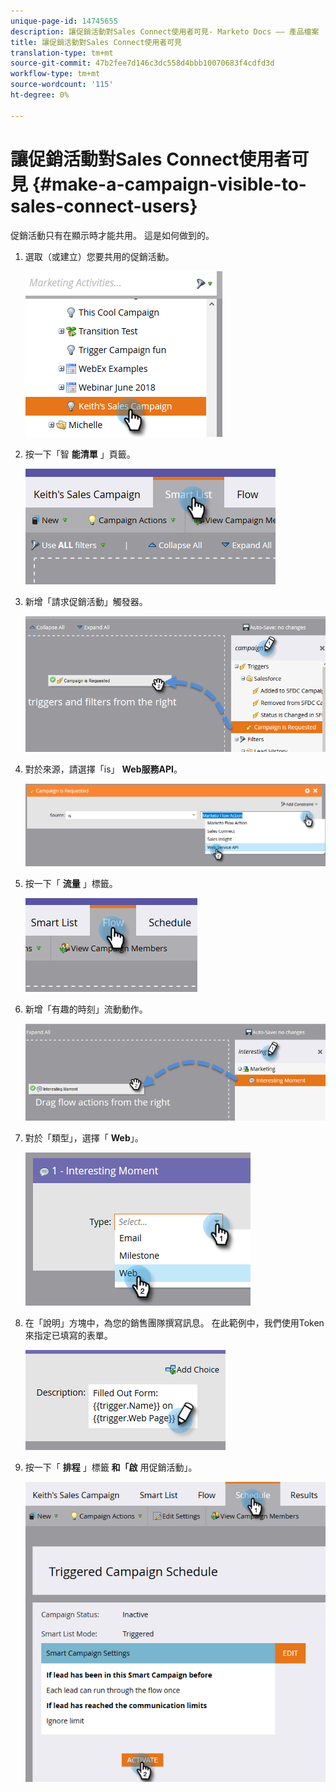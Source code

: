 ```yaml
---
unique-page-id: 14745655
description: 讓促銷活動對Sales Connect使用者可見- Marketo Docs —— 產品檔案
title: 讓促銷活動對Sales Connect使用者可見
translation-type: tm+mt
source-git-commit: 47b2fee7d146c3dc558d4bbb10070683f4cdfd3d
workflow-type: tm+mt
source-wordcount: '115'
ht-degree: 0%

---
```



# 讓促銷活動對Sales Connect使用者可見 {#make-a-campaign-visible-to-sales-connect-users}

促銷活動只有在顯示時才能共用。 這是如何做到的。

1. 選取（或建立）您要共用的促銷活動。

   ![](assets/one.png)

1. 按一下「智 **能清單** 」頁籤。

   ![](assets/two.png)

1. 新增「請求促銷活動」觸發器。

   ![](assets/three.png)

1. 對於來源，請選擇「is」 **Web服務API**。

   ![](assets/4.png)

1. 按一下「 **流量** 」標籤。

   ![](assets/five.png)

1. 新增「有趣的時刻」流動動作。

   ![](assets/six.png)

1. 對於「類型」，選擇「 **Web**」。

   ![](assets/seven.png)

1. 在「說明」方塊中，為您的銷售團隊撰寫訊息。 在此範例中，我們使用Token來指定已填寫的表單。

   ![](assets/eight.png)

1. 按一下「 **排程** 」標籤 **和「啟** 用促銷活動」。

   ![](assets/nine.png)

